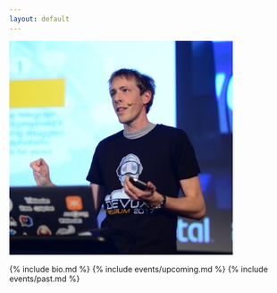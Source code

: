 ```yaml
---
layout: default
---
```


![](images/hanno-at-devoxx-cropped.jpg)

{% include bio.md %}
{% include events/upcoming.md %}
{% include events/past.md %}
